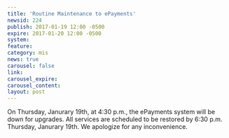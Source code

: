 ```yaml
---
title: 'Routine Maintenance to ePayments'
newsid: 224
publish: 2017-01-19 12:00 -0500
expire: 2017-01-20 12:00 -0500
system: 
feature: 
category: mis
news: true
carousel: false
link: 
carousel_expire: 
carousel_content: 
layout: post
---
```

<p>On Thursday, Janurary 19th, at 4:30 p.m., the ePayments system will be down for upgrades.  All services are scheduled to be restored by 6:30 p.m. Thursday, Janurary 19th.  We apologize for any inconvenience.</p>
